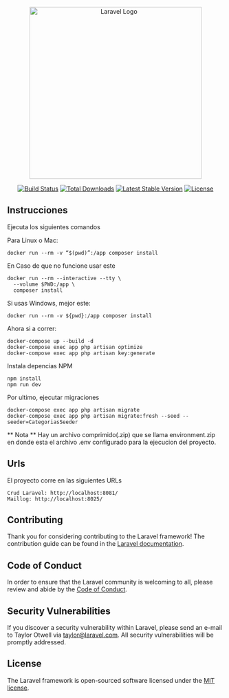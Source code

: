 <p align="center"><a href="https://laravel.com" target="_blank"><img src="https://raw.githubusercontent.com/laravel/art/master/logo-lockup/5%20SVG/2%20CMYK/1%20Full%20Color/laravel-logolockup-cmyk-red.svg" width="400" alt="Laravel Logo"></a></p>

<p align="center">
<a href="https://github.com/laravel/framework/actions"><img src="https://github.com/laravel/framework/workflows/tests/badge.svg" alt="Build Status"></a>
<a href="https://packagist.org/packages/laravel/framework"><img src="https://img.shields.io/packagist/dt/laravel/framework" alt="Total Downloads"></a>
<a href="https://packagist.org/packages/laravel/framework"><img src="https://img.shields.io/packagist/v/laravel/framework" alt="Latest Stable Version"></a>
<a href="https://packagist.org/packages/laravel/framework"><img src="https://img.shields.io/packagist/l/laravel/framework" alt="License"></a>
</p>

## Instrucciones

Ejecuta los siguientes comandos

Para Linux o Mac:
```
docker run --rm -v “$(pwd)”:/app composer install
```

En Caso de que no funcione usar este
```
docker run --rm --interactive --tty \
  --volume $PWD:/app \
  composer install
```

Si usas Windows, mejor este:
```
docker run --rm -v ${pwd}:/app composer install
```

Ahora si a correr: 

```
docker-compose up --build -d
docker-compose exec app php artisan optimize
docker-compose exec app php artisan key:generate
```

Instala depencias NPM
```
npm install
npm run dev
```

Por ultimo, ejecutar migraciones
```
docker-compose exec app php artisan migrate
docker-compose exec app php artisan migrate:fresh --seed --seeder=CategoriasSeeder
```

** Nota **
Hay un archivo comprimido(.zip) que se llama environment.zip en donde esta el archivo .env configurado para la ejecucion del proyecto.



## Urls

El proyecto corre en las siguientes URLs
```
Crud Laravel: http://localhost:8081/
Maillog: http://localhost:8025/
```

## Contributing

Thank you for considering contributing to the Laravel framework! The contribution guide can be found in the [Laravel documentation](https://laravel.com/docs/contributions).

## Code of Conduct

In order to ensure that the Laravel community is welcoming to all, please review and abide by the [Code of Conduct](https://laravel.com/docs/contributions#code-of-conduct).

## Security Vulnerabilities

If you discover a security vulnerability within Laravel, please send an e-mail to Taylor Otwell via [taylor@laravel.com](mailto:taylor@laravel.com). All security vulnerabilities will be promptly addressed.

## License

The Laravel framework is open-sourced software licensed under the [MIT license](https://opensource.org/licenses/MIT).
